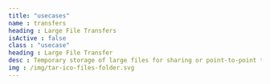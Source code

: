 ```yaml
---
title: "usecases"
name : transfers
heading : Large File Transfers
isActive : false
class : "usecase"
heading : Large File Transfer
desc : Temporary storage of large files for sharing or point-to-point transfers.
img : /img/tar-ico-files-folder.svg
---
```

